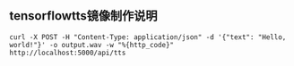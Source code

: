 ## tensorflowtts镜像制作说明

```
curl -X POST -H "Content-Type: application/json" -d '{"text": "Hello, world!"}' -o output.wav -w "%{http_code}" http://localhost:5000/api/tts
```